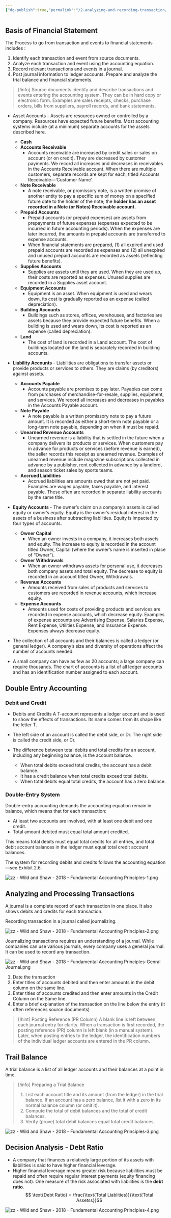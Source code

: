 ```yaml
---
{"dg-publish":true,"permalink":"/2-analyzing-and-recording-transaction/","tags":["textbook/note"]}
---
```





## Basis of Financial Statement

The Process to go from transaction and events to financial statements includes :
1. Identify each transaction and event from source documents. 
2. Analyze each transaction and event using the accounting equation. 
3. Record relevant transactions and events in a journal. 
4. Post journal information to ledger accounts. Prepare and analyze the trial balance and financial statements.

> [!info] Source documents 
> identify and describe transactions and events entering the accounting system. They can be in hard copy or electronic form. Examples are sales receipts, checks, purchase orders, bills from suppliers, payroll records, and bank statements.


- Asset Accounts - Assets are resources owned or controlled by a company. Resources have expected future benefits. Most accounting systems include (at a minimum) separate accounts for the assets described here.
	- **Cash** 
	- **Accounts Receivable** 
		- Accounts receivable are increased by credit sales or sales on account (or on credit). They are decreased by customer payments. We record all increases and decreases in receivables in the Accounts Receivable account. When there are multiple customers, separate records are kept for each, titled Accounts Receivable—‘Customer Name’.
	- **Note Receivable**
		- A note receivable, or promissory note, is a written promise of another entity to pay a specific sum of money on a specified future date to the holder of the note; the **holder has an asset recorded in a Note (or Notes) Receivable account.**
	- **Prepaid Accounts**
		- Prepaid accounts (or prepaid expenses) are assets from prepayments of future expenses (expenses expected to be incurred in future accounting periods). When the expenses are later incurred, the amounts in prepaid accounts are transferred to expense accounts.
		- When financial statements are prepared, (1) all expired and used prepaid accounts are recorded as expenses and (2) all unexpired and unused prepaid accounts are recorded as assets (reflecting future benefits).
	- **Supplies Accounts**
		- Supplies are assets until they are used. When they are used up, their costs are reported as expenses. Unused supplies are recorded in a Supplies asset account.
	- **Equipment Accounts**
		- Equipment is an asset. When equipment is used and wears down, its cost is gradually reported as an expense (called depreciation).
	- **Building Accounts**
		- Buildings such as stores, offices, warehouses, and factories are assets because they provide expected future benefits. When a building is used and wears down, its cost is reported as an expense (called depreciation).
	- **Land**
		- The cost of land is recorded in a Land account. The cost of buildings located on the land is separately recorded in building accounts.

- **Liability Accounts** - Liabilities are obligations to transfer assets or provide products or services to others. They are claims (by creditors) against assets.
	- **Accounts Payable**
		- Accounts payable are promises to pay later. Payables can come from purchases of merchandise-for-resale, supplies, equipment, and services. We record all increases and decreases in payables in the Accounts Payable account.
	- **Note Payable**
		- A note payable is a written promissory note to pay a future amount. It is recorded as either a short-term note payable or a long-term note payable, depending on when it must be repaid.
	- **Unearned Revenue Accounts**
		- Unearned revenue is a liability that is settled in the future when a company delivers its products or services. When customers pay in advance for products or services (before revenue is earned), the seller records this receipt as unearned revenue. Examples of unearned revenue include magazine subscriptions collected in advance by a publisher, rent collected in advance by a landlord, and season ticket sales by sports teams.
	- **Accrued Liabilities**
		- Accrued liabilities are amounts owed that are not yet paid. Examples are wages payable, taxes payable, and interest payable. These often are recorded in separate liability accounts by the same title.
- **Equity Accounts** - The owner’s claim on a company’s assets is called equity or owner’s equity. Equity is the owner’s residual interest in the assets of a business after subtracting liabilities. Equity is impacted by four types of accounts.
	- **Owner Capital**
		- When an owner invests in a company, it increases both assets and equity. The increase to equity is recorded in the account titled Owner, Capital (where the owner’s name is inserted in place of “Owner”).
	- **Owner Withdrawals**
		- When an owner withdraws assets for personal use, it decreases both company assets and total equity. The decrease to equity is recorded in an account titled Owner, Withdrawals.
	- **Revenue Accounts**
		- Amounts received from sales of products and services to customers are recorded in revenue accounts, which increase equity.
	- **Expense Accounts**
		- Amounts used for costs of providing products and services are recorded in expense accounts, which decrease equity. Examples of expense accounts are Advertising Expense, Salaries Expense, Rent Expense, Utilities Expense, and Insurance Expense. Expenses always decrease equity.



- The collection of all accounts and their balances is called a ledger (or general ledger). A company’s size and diversity of operations affect the number of accounts needed.
- A small company can have as few as 20 accounts; a large company can require thousands. The chart of accounts is a list of all ledger accounts and has an identification number assigned to each account. 



## Double Entry Accounting

### Debit and Credit 

- Debits and Credits  A T-account represents a ledger account and is used to show the effects of transactions. Its name comes from its shape like the letter T.


- The left side of an account is called the debit side, or Dr. The right side is called the credit side, or Cr.


- The difference between total debits and total credits for an account, including any beginning balance, is the account balance. 
	- When total debits exceed total credits, the account has a debit balance. 
	- It has a credit balance when total credits exceed total debits. 
	- When total debits equal total credits, the account has a zero balance.


### Double-Entry System

Double-entry accounting demands the accounting equation remain in balance, which means that for each transaction: 
- At least two accounts are involved, with at least one debit and one credit. 
- Total amount debited must equal total amount credited.  

This means total debits must equal total credits for all entries, and total debit account balances in the ledger must equal total credit account balances. 

The system for recording debits and credits follows the accounting equation—see Exhibit 2.6.

![zz - Wild and Shaw - 2018 - Fundamental Accounting Principles-1.png](/img/user/zz%20-%20Wild%20and%20Shaw%20-%202018%20-%20Fundamental%20Accounting%20Principles-1.png)


## Analyzing and Processing Transactions

A journal is a complete record of each transaction in one place. It also shows debits and credits for each transaction.

Recording transaction in a journal called journalizing.

![zz - Wild and Shaw - 2018 - Fundamental Accounting Principles-2.png](/img/user/zz%20-%20Wild%20and%20Shaw%20-%202018%20-%20Fundamental%20Accounting%20Principles-2.png)

Journalizing transactions requires an understanding of a journal. While companies can use various journals, every company uses a general journal. It can be used to record any transaction.

![zz - Wild and Shaw - 2018 - Fundamental Accounting Principles-Genral Journal.png](/img/user/zz%20-%20Wild%20and%20Shaw%20-%202018%20-%20Fundamental%20Accounting%20Principles-Genral%20Journal.png)

1. Date the transaction
2. Enter titles of accounts debited and then enter amounts in the debit column on the same line.
3. Enter titles of accounts credited and then enter amounts in the Credit Column on the Same line.
4. Enter a brief explanation of the transaction on the line below the entry (it often references source documents)


> [!hint] Posting Reference (PR Column)
> A blank line is left between each journal entry for clarity. When a transaction is first recorded, the posting reference (PR) column is left blank (in a manual system). Later, when posting entries to the ledger, the identification numbers of the individual ledger accounts are entered in the PR column.

## Trail Balance 

A trial balance is a list of all ledger accounts and their balances at a point in time.

> [!info] Preparing a Trial Balance
> 1. List each account title and its amount (from the ledger) in the trial balance. If an account has a zero balance, list it with a zero in its normal balance column (or omit it). 
> 2. Compute the total of debit balances and the total of credit balances. 
> 3. Verify (prove) total debit balances equal total credit balances.


![zz - Wild and Shaw - 2018 - Fundamental Accounting Principles-3.png](/img/user/zz%20-%20Wild%20and%20Shaw%20-%202018%20-%20Fundamental%20Accounting%20Principles-3.png)

## Decision Analysis - Debt Ratio 



- A company that finances a relatively large portion of its assets with liabilities is said to have higher financial leverage. 
- Higher financial leverage means greater risk because liabilities must be repaid and often require regular interest payments (equity financing does not). One measure of the risk associated with liabilities is the **debt ratio**.
$$ \text{Debt Ratio} = \frac{\text{Total Liablities}}{\text{Total Assetss}}$$

![zz - Wild and Shaw - 2018 - Fundamental Accounting Principles-4.png](/img/user/zz%20-%20Wild%20and%20Shaw%20-%202018%20-%20Fundamental%20Accounting%20Principles-4.png)
